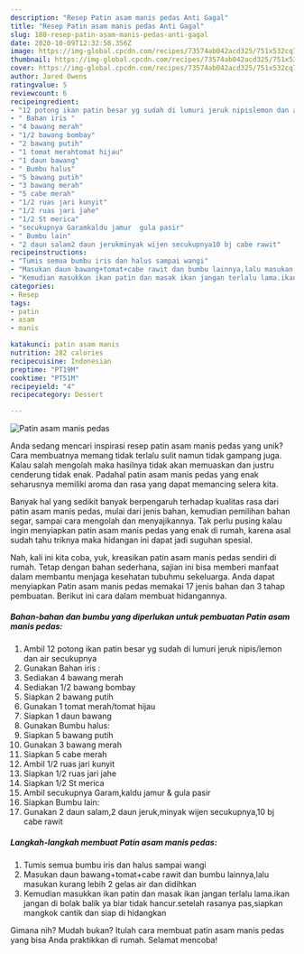 ```yaml
---
description: "Resep Patin asam manis pedas Anti Gagal"
title: "Resep Patin asam manis pedas Anti Gagal"
slug: 188-resep-patin-asam-manis-pedas-anti-gagal
date: 2020-10-09T12:32:58.356Z
image: https://img-global.cpcdn.com/recipes/73574ab042acd325/751x532cq70/patin-asam-manis-pedas-foto-resep-utama.jpg
thumbnail: https://img-global.cpcdn.com/recipes/73574ab042acd325/751x532cq70/patin-asam-manis-pedas-foto-resep-utama.jpg
cover: https://img-global.cpcdn.com/recipes/73574ab042acd325/751x532cq70/patin-asam-manis-pedas-foto-resep-utama.jpg
author: Jared Owens
ratingvalue: 5
reviewcount: 6
recipeingredient:
- "12 potong ikan patin besar yg sudah di lumuri jeruk nipislemon dan air secukupnya"
- " Bahan iris "
- "4 bawang merah"
- "1/2 bawang bombay"
- "2 bawang putih"
- "1 tomat merahtomat hijau"
- "1 daun bawang"
- " Bumbu halus"
- "5 bawang putih"
- "3 bawang merah"
- "5 cabe merah"
- "1/2 ruas jari kunyit"
- "1/2 ruas jari jahe"
- "1/2 St merica"
- "secukupnya Garamkaldu jamur  gula pasir"
- " Bumbu lain"
- "2 daun salam2 daun jerukminyak wijen secukupnya10 bj cabe rawit"
recipeinstructions:
- "Tumis semua bumbu iris dan halus sampai wangi"
- "Masukan daun bawang+tomat+cabe rawit dan bumbu lainnya,lalu masukan kurang lebih 2 gelas air dan didihkan"
- "Kemudian masukkan ikan patin dan masak ikan jangan terlalu lama.ikan jangan di bolak balik ya biar tidak hancur.setelah rasanya pas,siapkan mangkok cantik dan siap di hidangkan"
categories:
- Resep
tags:
- patin
- asam
- manis

katakunci: patin asam manis 
nutrition: 282 calories
recipecuisine: Indonesian
preptime: "PT19M"
cooktime: "PT51M"
recipeyield: "4"
recipecategory: Dessert

---
```



![Patin asam manis pedas](https://img-global.cpcdn.com/recipes/73574ab042acd325/751x532cq70/patin-asam-manis-pedas-foto-resep-utama.jpg)

Anda sedang mencari inspirasi resep patin asam manis pedas yang unik? Cara membuatnya memang tidak terlalu sulit namun tidak gampang juga. Kalau salah mengolah maka hasilnya tidak akan memuaskan dan justru cenderung tidak enak. Padahal patin asam manis pedas yang enak seharusnya memiliki aroma dan rasa yang dapat memancing selera kita.

Banyak hal yang sedikit banyak berpengaruh terhadap kualitas rasa dari patin asam manis pedas, mulai dari jenis bahan, kemudian pemilihan bahan segar, sampai cara mengolah dan menyajikannya. Tak perlu pusing kalau ingin menyiapkan patin asam manis pedas yang enak di rumah, karena asal sudah tahu triknya maka hidangan ini dapat jadi suguhan spesial.




Nah, kali ini kita coba, yuk, kreasikan patin asam manis pedas sendiri di rumah. Tetap dengan bahan sederhana, sajian ini bisa memberi manfaat dalam membantu menjaga kesehatan tubuhmu sekeluarga. Anda dapat menyiapkan Patin asam manis pedas memakai 17 jenis bahan dan 3 tahap pembuatan. Berikut ini cara dalam membuat hidangannya.

<!--inarticleads1-->

##### Bahan-bahan dan bumbu yang diperlukan untuk pembuatan Patin asam manis pedas:

1. Ambil 12 potong ikan patin besar yg sudah di lumuri jeruk nipis/lemon dan air secukupnya
1. Gunakan  Bahan iris :
1. Sediakan 4 bawang merah
1. Sediakan 1/2 bawang bombay
1. Siapkan 2 bawang putih
1. Gunakan 1 tomat merah/tomat hijau
1. Siapkan 1 daun bawang
1. Gunakan  Bumbu halus:
1. Siapkan 5 bawang putih
1. Gunakan 3 bawang merah
1. Siapkan 5 cabe merah
1. Ambil 1/2 ruas jari kunyit
1. Siapkan 1/2 ruas jari jahe
1. Siapkan 1/2 St merica
1. Ambil secukupnya Garam,kaldu jamur &amp; gula pasir
1. Siapkan  Bumbu lain:
1. Gunakan 2 daun salam,2 daun jeruk,minyak wijen secukupnya,10 bj cabe rawit




<!--inarticleads2-->

##### Langkah-langkah membuat Patin asam manis pedas:

1. Tumis semua bumbu iris dan halus sampai wangi
1. Masukan daun bawang+tomat+cabe rawit dan bumbu lainnya,lalu masukan kurang lebih 2 gelas air dan didihkan
1. Kemudian masukkan ikan patin dan masak ikan jangan terlalu lama.ikan jangan di bolak balik ya biar tidak hancur.setelah rasanya pas,siapkan mangkok cantik dan siap di hidangkan




Gimana nih? Mudah bukan? Itulah cara membuat patin asam manis pedas yang bisa Anda praktikkan di rumah. Selamat mencoba!
